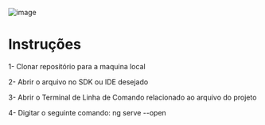 ![image](https://github.com/FIAP-2024-3SIS/cp02-94751-henrique-copatti-cruz/assets/86930880/4aef71ad-ea32-4ef2-a000-4993ec2ecc5b)
<h1>Instruções</h1>
<p>1- Clonar repositório para a maquina local</p>
<p>2- Abrir o arquivo no SDK ou IDE desejado</p>
<p>3- Abrir o Terminal de Linha de Comando relacionado ao arquivo do projeto</p>
<p>4- Digitar o seguinte comando: ng serve --open</p>
